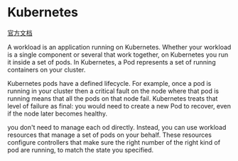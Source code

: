 # Kubernetes

[官方文档](https://kubernetes.io/docs/home/)

A workload is an application running on Kubernetes. Whether your workload is a single component or several that work
together, on Kubernetes you run it inside a set of pods. In Kubernetes, a Pod represents a set of running containers on
your cluster.

Kubernetes pods have a defined lifecycle. For example, once a pod is running in your cluster then a critical fault on
the node where that pod is running means that all the pods on that node fail. Kubernetes treats that level of failure as
final: you would need to create a new Pod to recover, even if the node later becomes healthy.

you don't need to manage each od directly. Instead, you can use workload resources that manage a set of pods on your
behalf. These resources configure controllers that make sure the right number of the right kind of pod are running, to
match the state you specified.
